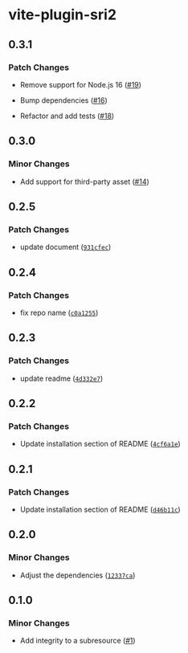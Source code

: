 # vite-plugin-sri2

## 0.3.1

### Patch Changes

- Remove support for Node.js 16 ([#19](https://github.com/keita-hino/vite-plugin-sri/pull/19))

- Bump dependencies ([#16](https://github.com/keita-hino/vite-plugin-sri/pull/16))

- Refactor and add tests ([#18](https://github.com/keita-hino/vite-plugin-sri/pull/18))

## 0.3.0

### Minor Changes

- Add support for third-party asset ([#14](https://github.com/keita-hino/vite-plugin-sri/pull/14))

## 0.2.5

### Patch Changes

- update document ([`931cfec`](https://github.com/keita-hino/vite-plugin-sri/commit/931cfec501bddb37b96d19c86e2bc256aec4e406))

## 0.2.4

### Patch Changes

- fix repo name ([`c0a1255`](https://github.com/keita-hino/vite-plugin-sri/commit/c0a125575f8f2bfb3c1665f70129523b28375ed5))

## 0.2.3

### Patch Changes

- update readme ([`4d332e7`](https://github.com/keita-hino/vite-plugin-sri/commit/4d332e75a7d1d8de92795b25a0470fba1d4a4397))

## 0.2.2

### Patch Changes

- Update installation section of README ([`4cf6a1e`](https://github.com/keita-hino/vite-plugin-sri/commit/4cf6a1eff1ba7f91b22c13a3b4d21eea33fa6a69))

## 0.2.1

### Patch Changes

- Update installation section of README ([`d46b11c`](https://github.com/keita-hino/vite-plugin-sri/commit/d46b11c5bbbd00c241fc9246f894881ae9563f98))

## 0.2.0

### Minor Changes

- Adjust the dependencies ([`12337ca`](https://github.com/keita-hino/vite-plugin-sri/commit/12337ca8f74ca3ed1e5d811d5d87f5ceede95a22))

## 0.1.0

### Minor Changes

- Add integrity to a subresource ([#1](https://github.com/keita-hino/vite-plugin-sri2/pull/1))
